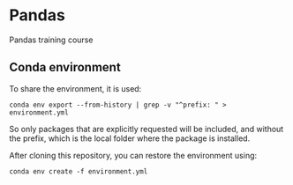 # Pandas

Pandas training course

## Conda environment

To share the environment, it is used:  

```shell
conda env export --from-history | grep -v "^prefix: " > environment.yml
```

So only packages that are explicitly requested will be included, and without the
prefix, which is the local folder where the package is installed.

After cloning this repository, you can restore the environment using:

```shell
conda env create -f environment.yml
```

